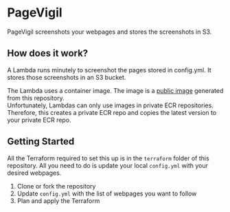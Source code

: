 # PageVigil
PageVigil screenshots your webpages and stores the screenshots in S3.

## How does it work?
A Lambda runs minutely to screenshot the pages stored in config.yml.
It stores those screenshots in an S3 bucket.

The Lambda uses a container image. The image is a [public image](https://gallery.ecr.aws/m5e2w3a9/pagevigil) generated from this repository.  
Unfortunately, Lambdas can only use images in private ECR repositories.
Therefore, this creates a private ECR repo and copies the latest version to your private ECR repo.

## Getting Started
All the Terraform required to set this up is in the `terraform` folder of this repository.
All you need to do is update your local `config.yml` with your desired webpages.

1. Clone or fork the repository
2. Update `config.yml` with the list of webpages you want to follow
3. Plan and apply the Terraform

